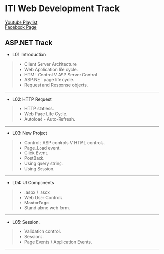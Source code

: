 # ITI Web Development Track  
[Youtube Playlist](https://www.youtube.com/user/mido330664/videos?sort=da&view=0&flow=grid)  
[Facebook Page](https://www.facebook.com/mobarmgofficial/)  
  
## ASP.NET Track  
  
- L01: Introduction  
> - Client Server Architecture  
> - Web Application life cycle.  
> - HTML Control V ASP Server Control.  
> - ASP.NET page life cycle.  
> - Request and Response objects.  
---  
- L02: HTTP Request  
> - HTTP statless.  
> - Web Page Life Cycle.  
> - Autoload - Auto-Refresh.  
---  
- L03: New Project  
> - Controls ASP controls V HTML controls.  
> - Page_Load event.  
> - Click Event.  
> - PostBack.  
> - Using query string.  
> - Using Session.  
---  
- L04: UI Components
> - .aspx / .ascx  
> - Web User Controls.  
> - MasterPage  
> - Stand alone web form.  
---  
- L05: Session.
> - Validation control.  
> - Sessions.  
> - Page Events / Application Events.  
---  
